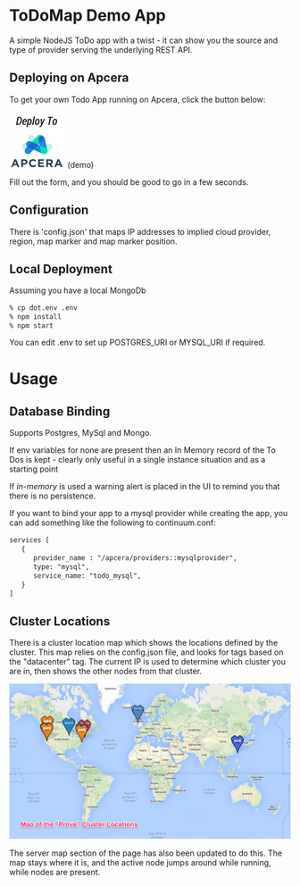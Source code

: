 
# ToDoMap Demo App

A simple NodeJS ToDo app with a twist - it can show you the source and type of provider serving the underlying REST API.

## Deploying on Apcera

To get your own Todo App running on Apcera, click the button below:

[![Deploy](button.png)](http://deployer.demo.apcera.net/?template=https://github.com/jamiesmith/sample-deployer)
(demo)

Fill out the form, and you should be good to go in a few seconds.

## Configuration

There is 'config.json' that maps IP addresses to implied cloud provider, region, map marker and map marker position.

## Local Deployment

Assuming you have a local MongoDb

```code
% cp dot.env .env
% npm install
% npm start
```

You can edit .env to set up POSTGRES_URI or MYSQL_URI if required.

# Usage

## Database Binding

Supports Postgres, MySql and Mongo.

If env variables for none are present then an In Memory record of the To Dos is kept - clearly only useful in a single instance situation and as a starting point 

If *in-memory* is used a warning alert is placed in the UI to remind you that there is no persistence.

If you want to bind your app to a mysql provider while creating the app, you can add something like the following to continuum.conf:

```code
services [
   {
      provider_name : "/apcera/providers::mysqlprovider",
      type: "mysql",
      service_name: "todo_mysql",
   }
]
```

## Cluster Locations
There is a cluster location map which shows the locations defined by the cluster.  This map relies on the config.json file, and looks for tags based on the "datacenter" tag.  The current IP is used to determine which cluster you are in, then shows the other nodes from that cluster.

![Sample Cluster Locations](./prove-cluster.jpg)

The server map section of the page has also been updated to do this.  The map stays where it is, and the active node jumps around while running, while nodes are present.
